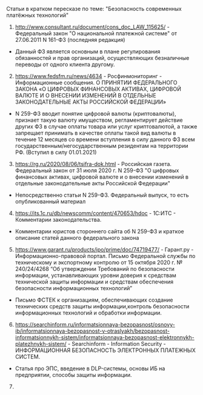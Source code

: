 Статьи в кратком пересказе по теме: "Безопасность современных платёжных технологий"
1. http://www.consultant.ru/document/cons_doc_LAW_115625/ - Федеральный закон "О национальной платежной системе" от 27.06.2011 N 161-ФЗ (последняя редакция)
- Данный ФЗ является основным в плане регулирования обязанностей и прав организаций, осуществляющих безналичные переводы от одного клиента другому.
2. https://www.fedsfm.ru/news/4634 - Росфинмониторинг - Информационные сообщения. О ПРИНЯТИИ ФЕДЕРАЛЬНОГО ЗАКОНА «О ЦИФРОВЫХ ФИНАНСОВЫХ АКТИВАХ, ЦИФРОВОЙ ВАЛЮТЕ И О ВНЕСЕНИИ ИЗМЕНЕНИЙ В ОТДЕЛЬНЫЕ ЗАКОНОДАТЕЛЬНЫЕ АКТЫ РОССИЙСКОЙ ФЕДЕРАЦИИ»
- N 259-ФЗ вводит понятие цифровой валюты (криптовалюты), признает такую валюту имуществом, регламентирует действие других ФЗ в случае оплаты товара или услуг криптовалютой, а также запрещает принимать в качестве оплаты такой вид валюты в течение 12 месяцев со времени вступления в силу данного ФЗ всем государственным/негосударственным резидентам на территории РФ. (Вступил в силу 01.01.2021)
3. https://rg.ru/2020/08/06/tsifra-dok.html - Российская газета. Федеральный закон от 31 июля 2020 г. N 259-ФЗ "О цифровых финансовых активах, цифровой валюте и о внесении изменений в отдельные законодательные акты Российской Федерации"
- Непосредственно статьи N 259-ФЗ. Федеральный выпуск, то есть опубликованный материал
4. https://its.1c.ru/db/newscomm/content/470653/hdoc - 1С:ИТС - Комментарии законодательства.
- Комментарии юристов стороннего сайта об N 259-ФЗ и краткое описание статей данного федерального закона
5. https://www.garant.ru/products/ipo/prime/doc/74719477/ - Гарант.ру - Информационно-правовой портал. Письмо Федеральной службы по техническому и экспортному контролю от 15 октября 2020 г. № 240/24/4268 “Об утверждении Требований по безопасности информации, устанавливающих уровни доверия к средствам технической защиты информации и средствам обеспечения безопасности информационных технологий”
- Письмо ФСТЕК к организациям, обеспечивающих создание технических средств защиты информации,контроль безопасности информационных технологий и обработки информации.
6. https://searchinform.ru/informatsionnaya-bezopasnost/osnovy-ib/informatsionnaya-bezopasnost-v-otraslyakh/bezopasnost-informatsionnykh-sistem/informatsionnaya-bezopasnost-elektronnykh-platezhnykh-sistem/ - Searchinform - Information Security - ИНФОРМАЦИОННАЯ БЕЗОПАСНОСТЬ ЭЛЕКТРОННЫХ ПЛАТЕЖНЫХ СИСТЕМ.
- Статья про ЭПС, введение в DLP-системы, основы ИБ на предприятии, способы защиты информации.
7. 

